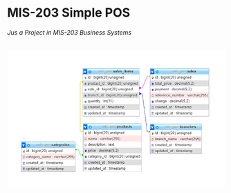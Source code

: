 # MIS-203 Simple POS
###### Jus a Project in MIS-203 Business Systems

![DB Schema](https://raw.githubusercontent.com/EleaFederio/mis_mini_post_backend/main/MIS_POS-DB-Schema.PNG?token=AGKYLM7LIG4Z32BIEFEOT7LBRKKBC)

